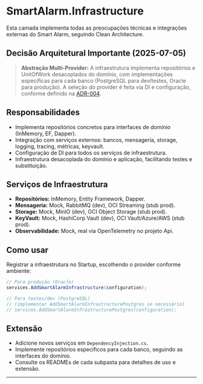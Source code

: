 # SmartAlarm.Infrastructure

Esta camada implementa todas as preocupações técnicas e integrações externas do Smart Alarm, seguindo Clean Architecture.

## Decisão Arquitetural Importante (2025-07-05)

> **Abstração Multi-Provider:**
> A infraestrutura implementa repositórios e UnitOfWork desacoplados do domínio, com implementações específicas para cada banco (PostgreSQL para dev/testes, Oracle para produção). A seleção do provider é feita via DI e configuração, conforme definido na [ADR-004](../../docs/architecture/adr-004-repository-abstraction.md).

## Responsabilidades

- Implementa repositórios concretos para interfaces de domínio (InMemory, EF, Dapper).
- Integração com serviços externos: bancos, mensageria, storage, logging, tracing, métricas, keyvault.
- Configuração de DI para todos os serviços de infraestrutura.
- Infraestrutura desacoplada do domínio e aplicação, facilitando testes e substituição.

## Serviços de Infraestrutura

- **Repositórios:** InMemory, Entity Framework, Dapper.
- **Mensageria:** Mock, RabbitMQ (dev), OCI Streaming (stub prod).
- **Storage:** Mock, MinIO (dev), OCI Object Storage (stub prod).
- **KeyVault:** Mock, HashiCorp Vault (dev), OCI Vault/Azure/AWS (stub prod).
- **Observabilidade:** Mock, real via OpenTelemetry no projeto Api.

## Como usar

Registrar a infraestrutura no Startup, escolhendo o provider conforme ambiente:

```csharp
// Para produção (Oracle)
services.AddSmartAlarmInfrastructure(configuration);

// Para testes/dev (PostgreSQL)
// (implementar AddSmartAlarmInfrastructurePostgres se necessário)
// services.AddSmartAlarmInfrastructurePostgres(configuration);
```

## Extensão

- Adicione novos serviços em `DependencyInjection.cs`.
- Implemente repositórios específicos para cada banco, seguindo as interfaces do domínio.
- Consulte os READMEs de cada subpasta para detalhes de uso e extensão.

---
